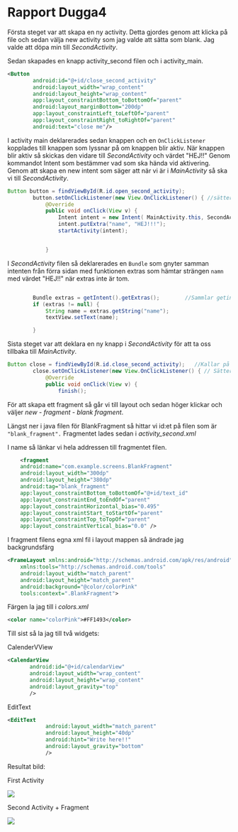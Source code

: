 # Rapport Dugga4

Första steget var att skapa en ny activity. Detta gjordes genom att klicka på file och sedan välja new activity som jag valde att sätta som blank. Jag valde att döpa min till *SecondActivity*.

Sedan skapades en knapp activity_second filen och i activity_main.
```xml
<Button
        android:id="@+id/close_second_activity"
        android:layout_width="wrap_content"
        android:layout_height="wrap_content"
        app:layout_constraintBottom_toBottomOf="parent"
        android:layout_marginBottom="200dp"
        app:layout_constraintLeft_toLeftOf="parent"
        app:layout_constraintRight_toRightOf="parent"
        android:text="close me"/>
```

I activity main deklarerades sedan knappen och en `OnClickListener` kopplades till knappen som lyssnar på om knappen blir aktiv.
När knappen blir aktiv så skickas den vidare till *SecondActivity*  och värdet "HEJ!!" Genom kommandot Intent som bestämmer vad som ska hända vid aktivering. Genom att skapa en new intent som säger att när vi är i *MainActivity* så ska vi till *SecondActivity*.

```java
Button button = findViewById(R.id.open_second_activity);
        button.setOnClickListener(new View.OnClickListener() { //sätter en listener på knappen.
            @Override
            public void onClick(View v) {
                Intent intent = new Intent( MainActivity.this, SecondActivity.class); //bestämmer vad som ska hända efter knappen är tryckt.
                intent.putExtra("name", "HEJ!!!");
                startActivity(intent);


            }
```

I *SecondActivity* filen så deklarerades en `Bundle` som gnyter samman intenten från förra sidan med funktionen extras som hämtar strängen `namn` med värdet "HEJ!!" när extras inte är tom.

```java

        Bundle extras = getIntent().getExtras();        //Sammlar getintent.getextras om intent inte är tom så skickas strängen namne.
        if (extras != null) {
            String name = extras.getString("name");
            textView.setText(name);

        }
```

Sista steget var att deklara en ny knapp i *SecondActivity* för att ta oss tillbaka till *MainActivity*.
```java
Button close = findViewById(R.id.close_second_activity);   //Kallar på id
        close.setOnClickListener(new View.OnClickListener() { // Sätter on onclick listner som lyssnar på knappen.
            @Override
            public void onClick(View v) {
                finish();
```

För att skapa ett fragment så går vi till layout och sedan höger klickar och väljer *new - fragment - blank fragment*.

Längst ner i java filen för BlankFragment så hittar vi id:et på filen som är `"blank_fragment".`
Fragmentet lades sedan i *activity_second.xml*

I name så länkar vi hela addressen till fragmentet filen.

```xml
    <fragment
    android:name="com.example.screens.BlankFragment"
    android:layout_width="300dp"
    android:layout_height="380dp"
    android:tag="blank_fragment"
    app:layout_constraintBottom_toBottomOf="@+id/text_id"
    app:layout_constraintEnd_toEndOf="parent"
    app:layout_constraintHorizontal_bias="0.495"
    app:layout_constraintStart_toStartOf="parent"
    app:layout_constraintTop_toTopOf="parent"
    app:layout_constraintVertical_bias="0.0" />
```

I fragment filens egna xml fil i layout mappen så ändrade jag backgrundsfärg

```xml
<FrameLayout xmlns:android="http://schemas.android.com/apk/res/android"
    xmlns:tools="http://schemas.android.com/tools"
    android:layout_width="match_parent"
    android:layout_height="match_parent"
    android:background="@color/colorPink"
    tools:context=".BlankFragment">
```

Färgen la jag till i *colors.xml*
```xml
<color name="colorPink">#FF1493</color>
```

 Till sist så la jag till två widgets:

 CalenderVView

 ```xml
 <CalendarView
        android:id="@+id/calendarView"
        android:layout_width="wrap_content"
        android:layout_height="wrap_content"
        android:layout_gravity="top"
        />
```

EditText

```xml
<EditText
            android:layout_width="match_parent"
            android:layout_height="40dp"
            android:hint="Write here!!"
            android:layout_gravity="bottom"
            />
```

Resultat bild:

First Activity

![](First.png)

Second Activity + Fragment

![](Second.png)


